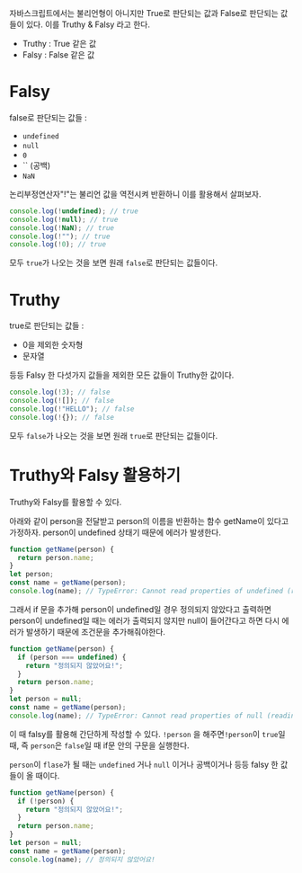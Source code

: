 자바스크립트에서는 불리언형이 아니지만 True로 판단되는 값과 False로 판단되는 값들이 있다.
이를 Truthy & Falsy 라고 한다.

- Truthy : True 같은 값
- Falsy : False 같은 값

# Falsy

false로 판단되는 값들 :

- `undefined`
- `null`
- `0`
- `` (공백)
- `NaN`

논리부정연산자"!"는 불리언 값을 역전시켜 반환하니 이를 활용해서 살펴보자.

```js
console.log(!undefined); // true
console.log(!null); // true
console.log(!NaN); // true
console.log(!""); // true
console.log(!0); // true
```

모두 `true`가 나오는 것을 보면 원래 `false`로 판단되는 값들이다.

# Truthy

true로 판단되는 값들 :

- 0을 제외한 숫자형
- 문자열

등등 Falsy 한 다섯가지 값들을 제외한 모든 값들이 Truthy한 값이다.

```js
console.log(!3); // false
console.log(![]); // false
console.log(!"HELLO"); // false
console.log(!{}); // false
```

모두 `false`가 나오는 것을 보면 원래 `true`로 판단되는 값들이다.

# Truthy와 Falsy 활용하기

Truthy와 Falsy를 활용할 수 있다.

아래와 같이 person을 전달받고 person의 이름을 반환하는 함수 getName이 있다고 가정하자.
person이 undefined 상태기 때문에 에러가 발생한다.

```js
function getName(person) {
  return person.name;
}
let person;
const name = getName(person);
console.log(name); // TypeError: Cannot read properties of undefined (reading 'name')
```

그래서 if 문을 추가해 person이 undefined일 경우 정의되지 않았다고 출력하면 person이 undefined일 때는 에러가 출력되지 않지만 null이 들어간다고 하면 다시 에러가 발생하기 때문에 조건문을 추가해줘야한다.

```js
function getName(person) {
  if (person === undefined) {
    return "정의되지 않았어요!";
  }
  return person.name;
}
let person = null;
const name = getName(person);
console.log(name); // TypeError: Cannot read properties of null (reading 'name')
```

이 때 falsy를 활용해 간단하게 작성할 수 있다.
`!person` 을 해주면`!person`이 `true`일 때,
즉 `person`은 `false`일 때 if문 안의 구문을 실행한다.

`person`이 `flase`가 될 때는 `undefined` 거나 `null` 이거나 공백이거나 등등 falsy 한 값들이 올 때이다.

```js
function getName(person) {
  if (!person) {
    return "정의되지 않았어요!";
  }
  return person.name;
}
let person = null;
const name = getName(person);
console.log(name); // 정의되지 않았어요!
```
